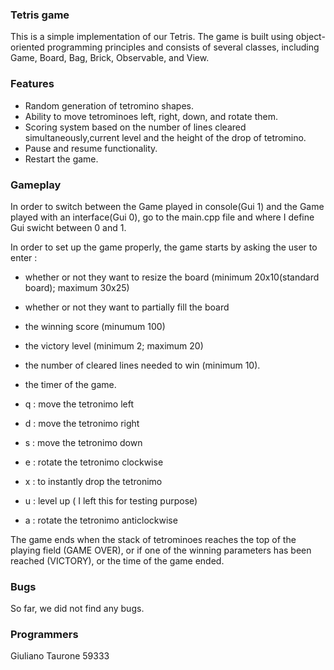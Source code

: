### Tetris game 
This is a simple implementation of our Tetris. The game is built using object-oriented programming principles and consists of several classes, including Game, Board, Bag, Brick, Observable, and View.

### Features
- Random generation of tetromino shapes.
- Ability to move tetrominoes left, right, down, and rotate them.
- Scoring system based on the number of lines cleared simultaneously,current level and the height of the drop of tetromino.
- Pause and resume functionality.
- Restart the game.

### Gameplay

In order to switch between the Game played in console(Gui 1) and the Game played with an interface(Gui 0), go to the main.cpp  file and where I define Gui  swicht between 0 and 1.

In order to set up the game properly, the game starts by asking the user to enter :

- whether or not they want to resize  the board (minimum 20x10(standard board); maximum 30x25)
- whether or not they want to partially fill the board
- the winning score (minumum 100)
- the victory level (minimum 2; maximum 20)
- the number of cleared lines needed to win (minimum 10).
- the timer of the game.


- q : move the tetronimo left
- d : move the tetronimo right
- s : move the tetronimo down
- e : rotate the tetronimo clockwise
- x : to instantly drop the tetronimo
- u : level up ( I left this for testing purpose)
- a : rotate the tetronimo anticlockwise


The game ends when the stack of tetrominoes reaches the top of the playing field (GAME OVER), or if one of the winning parameters has been reached (VICTORY), or the time of the game ended.

### Bugs
So far, we did not find any bugs.

### Programmers

Giuliano Taurone 59333


